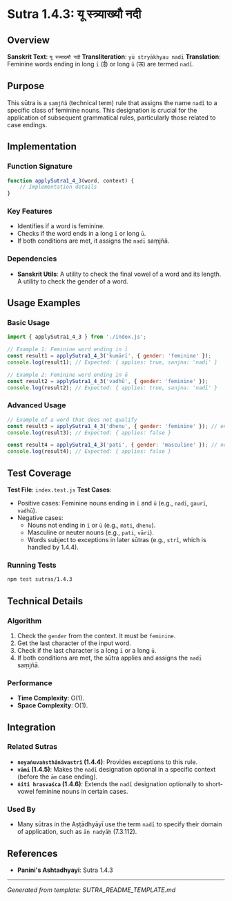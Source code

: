 # Sutra 1.4.3: यू स्त्र्याख्यौ नदी

## Overview

**Sanskrit Text**: `यू स्त्र्याख्यौ नदी`
**Transliteration**: `yū stryākhyau nadī`
**Translation**: Feminine words ending in long `ī` (ई) or long `ū` (ऊ) are termed `nadī`.

## Purpose

This sūtra is a `saṃjñā` (technical term) rule that assigns the name `nadī` to a specific class of feminine nouns. This designation is crucial for the application of subsequent grammatical rules, particularly those related to case endings.

## Implementation

### Function Signature
```javascript
function applySutra1_4_3(word, context) {
    // Implementation details
}
```

### Key Features
- Identifies if a word is feminine.
- Checks if the word ends in a long `ī` or long `ū`.
- If both conditions are met, it assigns the `nadī` saṃjñā.

### Dependencies
- **Sanskrit Utils**: A utility to check the final vowel of a word and its length. A utility to check the gender of a word.

## Usage Examples

### Basic Usage
```javascript
import { applySutra1_4_3 } from './index.js';

// Example 1: Feminine word ending in ī
const result1 = applySutra1_4_3('kumārī', { gender: 'feminine' });
console.log(result1); // Expected: { applies: true, sanjna: 'nadī' }

// Example 2: Feminine word ending in ū
const result2 = applySutra1_4_3('vadhū', { gender: 'feminine' });
console.log(result2); // Expected: { applies: true, sanjna: 'nadī' }
```

### Advanced Usage
```javascript
// Example of a word that does not qualify
const result3 = applySutra1_4_3('dhenu', { gender: 'feminine' }); // ends in short u
console.log(result3); // Expected: { applies: false }

const result4 = applySutra1_4_3('pati', { gender: 'masculine' }); // not feminine
console.log(result4); // Expected: { applies: false }
```

## Test Coverage

**Test File**: `index.test.js`
**Test Cases**:
- Positive cases: Feminine nouns ending in `ī` and `ū` (e.g., `nadī`, `gaurī`, `vadhū`).
- Negative cases:
    - Nouns not ending in `ī` or `ū` (e.g., `mati`, `dhenu`).
    - Masculine or neuter nouns (e.g., `pati`, `vāri`).
    - Words subject to exceptions in later sūtras (e.g., `strī`, which is handled by 1.4.4).

### Running Tests
```bash
npm test sutras/1.4.3
```

## Technical Details

### Algorithm
1. Check the `gender` from the context. It must be `feminine`.
2. Get the last character of the input word.
3. Check if the last character is a long `ī` or a long `ū`.
4. If both conditions are met, the sūtra applies and assigns the `nadī` saṃjñā.

### Performance
- **Time Complexity**: O(1).
- **Space Complexity**: O(1).

## Integration

### Related Sutras
- **`neyaṅuvaṅsthānāvastrī` (1.4.4)**: Provides exceptions to this rule.
- **`vāmi` (1.4.5)**: Makes the `nadī` designation optional in a specific context (before the `ām` case ending).
- **`ṅiti hrasvaśca` (1.4.6)**: Extends the `nadī` designation optionally to short-vowel feminine nouns in certain cases.

### Used By
- Many sūtras in the Aṣṭādhyāyī use the term `nadī` to specify their domain of application, such as `āṇ nadyāḥ` (7.3.112).

## References

- **Panini's Ashtadhyayi**: Sutra 1.4.3

---

*Generated from template: SUTRA_README_TEMPLATE.md*
